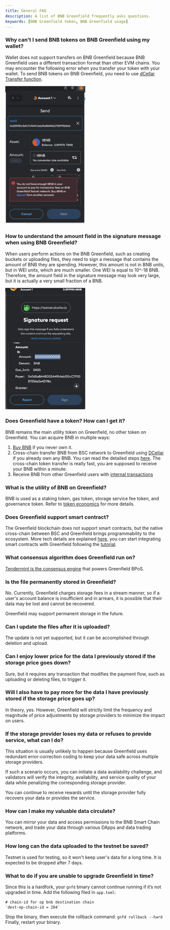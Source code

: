 ```yaml
---
title: General FAQ
description: A list of BNB Greenfield frequently asks questions.  
keywords: [BNB Greenfield token, BNB Greenfield usage]
---
```


### Why can't I send BNB tokens on BNB Greenfield using my wallet?
Wallet does not support transfers on BNB Greenfield because BNB Greenfield uses a different transaction format than other EVM chains. You may encounter the following error when you transfer your token with your wallet. To send BNB tokens on BNB Greenfield, you need to use [dCellar Transfer function](../guide/getting-started/token-transfer.md#bnb-transfers-in-greenfield).

<img src="../static/img/transfer_error.png" alt="transfer_error.png" style="width:50%;"/>


### How to understand the amount field in the signature message when using BNB Greenfield?
When users perform actions on the BNB Greenfield, such as creating buckets or uploading files, they need to sign a message that contains the amount of BNB they are spending. However, this amount is not in BNB units, but in WEI units, which are much smaller. One WEI is equal to 10^-18 BNB. Therefore, the amount field in the signature message may look very large, but it is actually a very small fraction of a BNB.

<img src="../static/img/signature.png" alt="transfer_error.png" style="width:50%;"/>


### Does Greenfield have a token? How can I get it?

BNB remains the main utility token on Greenfield, no other token on Greenfield.
You can acquire BNB in multiple ways:

1. [Buy BNB](https://www.binance.com/en/how-to-buy/bnb) if you never own it.
2. Cross-chain transfer BNB from BSC network to Greenfield using [DCellar](https://dcellar.io/) if you already own any BNB. You can read the detailed steps [here](https://docs.nodereal.io/docs/dcellar-get-started). The cross-chain token transfer is really fast, you are supposed to receive your BNB within a minute.
3. Receive BNB from other Greenfield users with [internal transactions](../guide/getting-started/token-transfer.md#bnb-transfers-in-greenfield)

### What is the utility of BNB on Greenfield?

BNB is used as a staking token, gas token, storage service fee token, and governance token. Refer to [token economics](../guide/core-concept/gas-fees.md)
for more details.

### Does Greenfield support smart contract?

The Greenfield blockchain does not support smart contracts, but the native cross-chain between BSC and Greenfield brings programmability to the ecosystem. More tech details are explained [here](../guide/core-concept/programmability.md),
you can start integrating smart contracts with Greenfield following the [tutorial](../tutorials/core/access-control/quick-start.md).

### What consensus algorithm does Greenfield run on?

[Tendermint is the consensus engine](https://blog.cosmos.network/tendermint-explained-bringing-bft-based-pos-to-the-public-blockchain-domain-f22e274a0fdb) that powers Greenfield BPoS.

### Is the file permanently stored in Greenfield?

No. Currently, Greenfield charges storage fees in a stream manner, so if a user's account balance is insufficient and in arrears, it is possible that their data may be lost and cannot be recovered.

Greenfield may support permanent storage in the future.

### Can I update the files after it is uploaded?

The update is not yet supported, but it can be accomplished through deletion and upload.

### Can I enjoy lower price for the data I previously stored if the storage price goes down?

Sure, but it requires any transaction that modifies the payment flow, such as uploading or deleting files, to trigger it.

### Will I also have to pay more for the data I have previously stored if the storage price goes up?

In theory, yes. However, Greenfield will strictly limit the frequency and magnitude of price adjustments by storage providers to minimize the impact on users.

### If the storage provider loses my data or refuses to provide service, what can I do?

This situation is usually unlikely to happen because Greenfield uses redundant error-correction coding to keep your data safe across multiple storage providers.

If such a scenario occurs, you can initiate a data availability challenge, and validators will verify the integrity, availability, and service quality of your data while penalizing the corresponding storage provider.

You can continue to receive rewards until the storage provider fully recovers your data or provides the service.

### How can I make my valuable data circulate?

You can mirror your data and access permissions to the BNB Smart Chain network, and trade your data through various DApps and data trading platforms.

### How long can the data uploaded to the testnet be saved?

Testnet is used for testing, so it won't keep user's data for a long time. It is expected to be dropped after 7 days.

### What to do if you are unable to upgrade Greenfield in time?

 Since this is a hardfork, your `gnfd` binary cannot continue running if it’s not upgraded in time. 
 Add the following filed in `app.toml`:
 ```
 # chain-id for op bnb destination chain 
 `dest-op-chain-id = 204`
 ```
 Stop the binary, then execute the rollback command:
 `gnfd rollback --hard`
 Finally, restart your binary.
